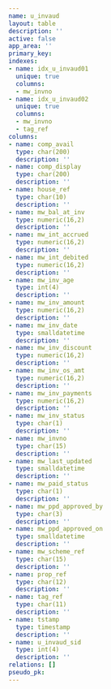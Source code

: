 ```yaml
---
name: u_invaud
layout: table
description: ''
active: false
app_area: ''
primary_key: 
indexes:
- name: idx_u_invaud01
  unique: true
  columns:
  - mw_invno
- name: idx_u_invaud02
  unique: true
  columns:
  - mw_invno
  - tag_ref
columns:
- name: comp_avail
  type: char(200)
  description: ''
- name: comp_display
  type: char(200)
  description: ''
- name: house_ref
  type: char(10)
  description: ''
- name: mw_bal_at_inv
  type: numeric(16,2)
  description: ''
- name: mw_int_accrued
  type: numeric(16,2)
  description: ''
- name: mw_int_debited
  type: numeric(16,2)
  description: ''
- name: mw_inv_age
  type: int(4)
  description: ''
- name: mw_inv_amount
  type: numeric(16,2)
  description: ''
- name: mw_inv_date
  type: smalldatetime
  description: ''
- name: mw_inv_discount
  type: numeric(16,2)
  description: ''
- name: mw_inv_os_amt
  type: numeric(16,2)
  description: ''
- name: mw_inv_payments
  type: numeric(16,2)
  description: ''
- name: mw_inv_status
  type: char(1)
  description: ''
- name: mw_invno
  type: char(15)
  description: ''
- name: mw_last_updated
  type: smalldatetime
  description: ''
- name: mw_paid_status
  type: char(1)
  description: ''
- name: mw_ppd_approved_by
  type: char(3)
  description: ''
- name: mw_ppd_approved_on
  type: smalldatetime
  description: ''
- name: mw_scheme_ref
  type: char(15)
  description: ''
- name: prop_ref
  type: char(12)
  description: ''
- name: tag_ref
  type: char(11)
  description: ''
- name: tstamp
  type: timestamp
  description: ''
- name: u_invaud_sid
  type: int(4)
  description: ''
relations: []
pseudo_pk: 
---
```


